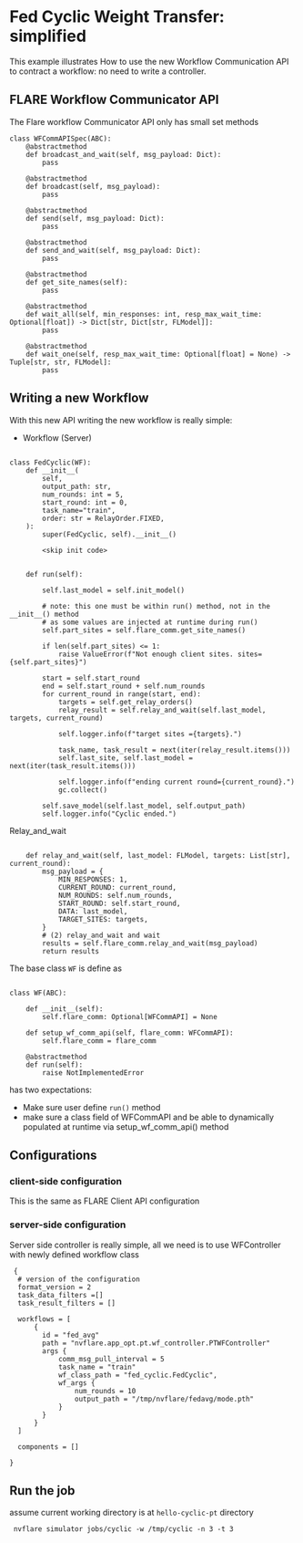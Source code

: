 # Fed Cyclic Weight Transfer: simplified

This example illustrates  How to use the new Workflow Communication API to contract a workflow: no need to write a controller.  

## FLARE Workflow Communicator API

The Flare workflow Communicator API only has small set methods

```
class WFCommAPISpec(ABC):
    @abstractmethod
    def broadcast_and_wait(self, msg_payload: Dict):
        pass

    @abstractmethod
    def broadcast(self, msg_payload):
        pass

    @abstractmethod
    def send(self, msg_payload: Dict):
        pass

    @abstractmethod
    def send_and_wait(self, msg_payload: Dict):
        pass

    @abstractmethod
    def get_site_names(self):
        pass

    @abstractmethod
    def wait_all(self, min_responses: int, resp_max_wait_time: Optional[float]) -> Dict[str, Dict[str, FLModel]]:
        pass

    @abstractmethod
    def wait_one(self, resp_max_wait_time: Optional[float] = None) -> Tuple[str, str, FLModel]:
        pass
```


## Writing a new Workflow

With this new API writing the new workflow is really simple: 

* Workflow (Server)

```

class FedCyclic(WF):
    def __init__(
        self,
        output_path: str,
        num_rounds: int = 5,
        start_round: int = 0,
        task_name="train",
        order: str = RelayOrder.FIXED,
    ):
        super(FedCyclic, self).__init__()
        
        <skip init code>

 
    def run(self):

        self.last_model = self.init_model()

        # note: this one must be within run() method, not in the __init__() method
        # as some values are injected at runtime during run()
        self.part_sites = self.flare_comm.get_site_names()

        if len(self.part_sites) <= 1:
            raise ValueError(f"Not enough client sites. sites={self.part_sites}")

        start = self.start_round
        end = self.start_round + self.num_rounds
        for current_round in range(start, end):
            targets = self.get_relay_orders()
            relay_result = self.relay_and_wait(self.last_model, targets, current_round)

            self.logger.info(f"target sites ={targets}.")

            task_name, task_result = next(iter(relay_result.items()))
            self.last_site, self.last_model = next(iter(task_result.items()))

            self.logger.info(f"ending current round={current_round}.")
            gc.collect()

        self.save_model(self.last_model, self.output_path)
        self.logger.info("Cyclic ended.")

```

Relay_and_wait 

```

    def relay_and_wait(self, last_model: FLModel, targets: List[str], current_round):
        msg_payload = {
            MIN_RESPONSES: 1,
            CURRENT_ROUND: current_round,
            NUM_ROUNDS: self.num_rounds,
            START_ROUND: self.start_round,
            DATA: last_model,
            TARGET_SITES: targets,
        }
        # (2) relay_and_wait and wait
        results = self.flare_comm.relay_and_wait(msg_payload)
        return results
```

The base class ```WF``` is define as

```

class WF(ABC):

    def __init__(self):
        self.flare_comm: Optional[WFCommAPI] = None

    def setup_wf_comm_api(self, flare_comm: WFCommAPI):
        self.flare_comm = flare_comm

    @abstractmethod
    def run(self):
        raise NotImplementedError

```
has two expectations: 
* Make sure user define ```run()``` method
* make sure a class field of WFCommAPI and be able to dynamically populated at runtime
via setup_wf_comm_api() method
 
## Configurations

### client-side configuration

This is the same as FLARE Client API configuration

### server-side configuration

  Server side controller is really simple, all we need is to use WFController with newly defined workflow class


```
 {
  # version of the configuration
  format_version = 2
  task_data_filters =[]
  task_result_filters = []

  workflows = [
      {
        id = "fed_avg"
        path = "nvflare.app_opt.pt.wf_controller.PTWFController"
        args {
            comm_msg_pull_interval = 5
            task_name = "train"
            wf_class_path = "fed_cyclic.FedCyclic",
            wf_args {
                num_rounds = 10
                output_path = "/tmp/nvflare/fedavg/mode.pth"
            }
        }
      }
  ]

  components = []

}

```


## Run the job

assume current working directory is at ```hello-cyclic-pt``` directory 

```
 nvflare simulator jobs/cyclic -w /tmp/cyclic -n 3 -t 3

```
